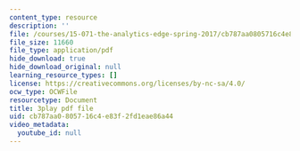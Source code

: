 ```yaml
---
content_type: resource
description: ''
file: /courses/15-071-the-analytics-edge-spring-2017/cb787aa0805716c4e83f2fd1eae86a44_kTOfGiScMsI.pdf
file_size: 11660
file_type: application/pdf
hide_download: true
hide_download_original: null
learning_resource_types: []
license: https://creativecommons.org/licenses/by-nc-sa/4.0/
ocw_type: OCWFile
resourcetype: Document
title: 3play pdf file
uid: cb787aa0-8057-16c4-e83f-2fd1eae86a44
video_metadata:
  youtube_id: null
---
```

